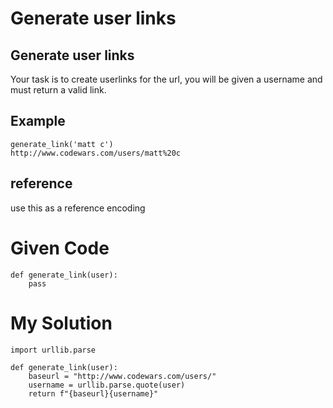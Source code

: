 # Generate user links

## Generate user links
Your task is to create userlinks for the url, you will be given a username and must return a valid link.

## Example
```
generate_link('matt c')
http://www.codewars.com/users/matt%20c
```

## reference
use this as a reference encoding

# Given Code

```{python}
def generate_link(user):
    pass
```

# My Solution

```{python}
import urllib.parse

def generate_link(user):
    baseurl = "http://www.codewars.com/users/"
    username = urllib.parse.quote(user)
    return f"{baseurl}{username}"
```
